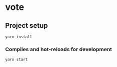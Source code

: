 # vote

## Project setup
```
yarn install
```

### Compiles and hot-reloads for development
```
yarn start
```

